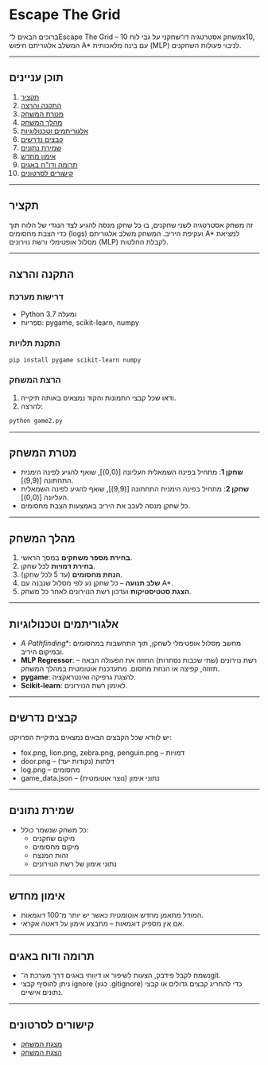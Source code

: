 # Escape The Grid

ברוכים הבאים ל־Escape The Grid – משחק אסטרטגיה דו־שחקני על גבי לוח 10x10, המשלב אלגוריתם חיפוש A* עם בינה מלאכותית (MLP) לניבוי פעולות השחקנים.

---

## תוכן עניינים
1. [תקציר](#תקציר)
2. [התקנה והרצה](#התקנה-והרצה)
3. [מטרת המשחק](#מטרת-המשחק)
4. [מהלך המשחק](#מהלך-המשחק)
5. [אלגוריתמים וטכנולוגיות](#אלגוריתמים-וטכנולוגיות)
6. [קבצים נדרשים](#קבצים-נדרשים)
7. [שמירת נתונים](#שמירת-נתונים)
8. [אימון מחדש](#אימון-מחדש)
9. [תרומה ודו"ח באגים](#תרומה-ודוח-באגים)
10. [קישורים לסרטונים](#קישורים-לסרטונים)

---

## תקציר
זה משחק אסטרטגיה לשני שחקנים, בו כל שחקן מנסה להגיע לצד הנגדי של הלוח תוך כדי הצבת מחסומים (logs) ועקיפת היריב. המשחק משלב אלגוריתם A* למציאת מסלול אופטימלי ורשת נוירונים (MLP) לקבלת החלטות.

---

## התקנה והרצה

### דרישות מערכת
- Python 3.7 ומעלה
- ספריות: pygame, scikit-learn, numpy

### התקנת תלויות
```bash
pip install pygame scikit-learn numpy
```

### הרצת המשחק
1. ודאו שכל קבצי התמונות והקוד נמצאים באותה תיקייה.
2. להרצה:
```bash
python game2.py
```

---

## מטרת המשחק
- **שחקן 1**: מתחיל בפינה השמאלית העליונה [(0,0)], שואף להגיע לפינה הימנית התחתונה [(9,9)].
- **שחקן 2**: מתחיל בפינה הימנית התחתונה [(9,9)], שואף להגיע לפינה השמאלית העליונה [(0,0)].
- כל שחקן מנסה לעכב את היריב באמצעות הצבת מחסומים.

---

## מהלך המשחק

1. **בחירת מספר משחקים** במסך הראשי.
2. **בחירת דמויות** לכל שחקן.
3. **הנחת מחסומים** (עד 5 לכל שחקן).
4. **שלב תנועה** – כל שחקן נע לפי מסלול שנבנה עם A*.
5. **הצגת סטטיסטיקות** ועדכון רשת הנוירונים לאחר כל משחק.

---

## אלגוריתמים וטכנולוגיות

- **A* Pathfinding**: מחשב מסלול אופטימלי לשחקן, תוך התחשבות במחסומים ובמיקום היריב.
- **MLP Regressor**: רשת נוירונים (שתי שכבות נסתרות) החוזה את הפעולה הבאה – תזוזה, קפיצה או הנחת מחסום. מתעדכנת אוטומטית במהלך המשחק.
- **pygame**: להצגת גרפיקה ואינטראקציה.
- **Scikit-learn**: לאימון רשת הנוירונים.

---

## קבצים נדרשים

יש לוודא שכל הקבצים הבאים נמצאים בתיקיית הפרויקט:
- fox.png, lion.png, zebra.png, penguin.png – דמויות
- door.png – דלתות (נקודות יעד)
- log.png – מחסומים
- game_data.json – נתוני אימון (נוצר אוטומטית)

---

## שמירת נתונים

- כל משחק שנשמר כולל:
  - מיקום שחקנים
  - מיקום מחסומים
  - זהות המנצח
  - נתוני אימון של רשת הנוירונים

---

## אימון מחדש

- המודל מתאמן מחדש אוטומטית כאשר יש יותר מ־100 דוגמאות.
- אם אין מספיק דוגמאות – מתבצע אימון על דאטה אקראי.

---

## תרומה ודוח באגים

- נשמח לקבל פידבק, הצעות לשיפור או דיווחי באגים דרך מערכת ה־git.
- ניתן להוסיף קבצי ignore (כגון .gitignore) כדי להחריג קבצים גדולים או קבצי נתונים אישיים.

---

## קישורים לסרטונים

- [מצגת המשחק](https://www.youtube.com/watch?v=SWJ-TBnytzQ&ab_channel=%D7%94%D7%A7%D7%9C%D7%98%D7%95%D7%AA%D7%9E%D7%93%D7%A2%D7%99%D7%94%D7%9E%D7%97%D7%A9%D7%91)
- [הצגת המשחק](https://www.youtube.com/watch?v=fgX6HWL9p5s&ab_channel=%D7%94%D7%A7%D7%9C%D7%98%D7%95%D7%AA%D7%9E%D7%93%D7%A2%D7%99%D7%94%D7%9E%D7%97%D7%A9%D7%91)
